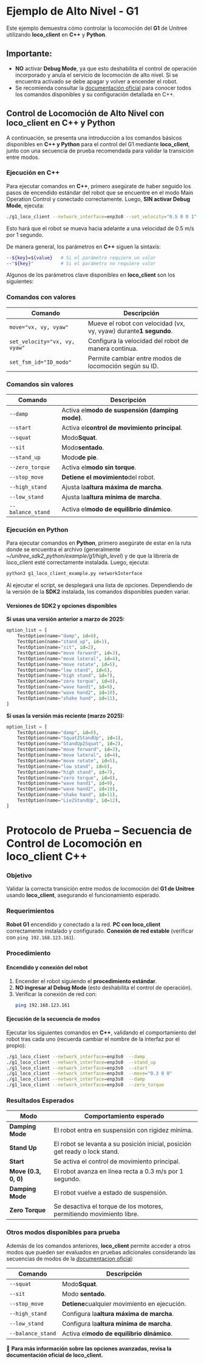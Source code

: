 # **Ejemplo de Alto Nivel - G1**

Este ejemplo demuestra cómo controlar la locomoción del **G1** de Unitree utilizando **loco\_client** en **C++** y **Python**.

## **Importante:**

* **NO** activar **Debug Mode**, ya que esto deshabilita el control de operación incorporado y anula el servicio de locomoción de alto nivel. Si se encuentra activado se debe apagar y volver a encender el robot.
* Se recomienda consultar la [documentación oficial](https://support.unitree.com/home/en/G1_developer/rpc_routine) para conocer todos los comandos disponibles y su configuración detallada en C++.

## **Control de Locomoción de Alto Nivel con loco\_client en C++ y Python**

A continuación, se presenta una introducción a los comandos básicos disponibles en **C++ y Python** para el control del G1 mediante **loco\_client**, junto con una secuencia de prueba recomendada para validar la transición entre modos.

### **Ejecución en C++**

Para ejecutar comandos en **C++**, primero asegúrate de haber seguido los pasos de encendido estándar del robot que se encuentre en el modo Main Operation Control y conectado correctamente. Luego, **SIN activar Debug Mode**, ejecuta:

```bash
./g1_loco_client --network_interface=enp3s0 --set_velocity="0.5 0 0 1"
```

Esto hará que el robot se mueva hacia adelante a una velocidad de 0.5 m/s por 1 segundo.

De manera general, los parámetros en **C++** siguen la sintaxis:

```bash
--${key}=${value}   # Si el parámetro requiere un valor
--"${key}"          # Si el parámetro no requiere valor
```

Algunos de los parámetros clave disponibles en **loco\_client** son los siguientes:

### **Comandos con valores**


| **Comando**                   | **Descripción**                                                  |
| ----------------------------- | ----------------------------------------------------------------- |
| `move="vx, vy, vyaw"`         | Mueve el robot con velocidad (vx, vy, vyaw) durante**1 segundo**. |
| `set_velocity="vx, vy, vyaw"` | Configura la velocidad del robot de manera continua.              |
| `set_fsm_id="ID_modo"`        | Permite cambiar entre modos de locomoción según su ID.          |

### **Comandos sin valores**


| **Comando**       | **Descripción**                                 |
| ----------------- | ------------------------------------------------ |
| `--damp`          | Activa el**modo de suspensión (damping mode)**. |
| `--start`         | Activa el**control de movimiento principal**.    |
| `--squat`         | Modo**Squat**.                                   |
| `--sit`           | Modo**sentado**.                                 |
| `--stand_up`      | Modo**de pie**.                                  |
| `--zero_torque`   | Activa el**modo sin torque**.                    |
| `--stop_move`     | **Detiene el movimiento**del robot.              |
| `--high_stand`    | Ajusta la**altura máxima de marcha**.           |
| `--low_stand`     | Ajusta la**altura mínima de marcha**.           |
| `--balance_stand` | Activa el**modo de equilibrio dinámico**.       |

### **Ejecución en Python**

Para ejecutar comandos en **Python**, primero asegúrate de estar en la ruta donde se encuentra el archivo (generalmente *\~/unitree\_sdk2\_python/example/g1/high\_level*) y de que la librería de loco\_client esté correctamente instalada. Luego, ejecuta:

```bash
python3 g1_loco_client_example.py networkInterface
```

Al ejecutar el script, se desplegará una lista de opciones. Dependiendo de la versión de la **SDK2** instalada, los comandos disponibles pueden variar.

#### **Versiones de SDK2 y opciones disponibles**

**Si usas una versión anterior a marzo de 2025:**

```python
option_list = [
    TestOption(name="damp", id=0),       
    TestOption(name="stand_up", id=1),   
    TestOption(name="sit", id=2),   
    TestOption(name="move forward", id=3),       
    TestOption(name="move lateral", id=4),  
    TestOption(name="move rotate", id=5),  
    TestOption(name="low stand", id=6),  
    TestOption(name="high stand", id=7),  
    TestOption(name="zero torque", id=8),
    TestOption(name="wave hand1", id=9),  
    TestOption(name="wave hand2", id=10),  
    TestOption(name="shake hand", id=11),   
]
```

**Si usas la versión más reciente (marzo 2025):**

```python
option_list = [
    TestOption(name="damp", id=0),       
    TestOption(name="Squat2StandUp", id=1),   
    TestOption(name="StandUp2Squat", id=2),   
    TestOption(name="move forward", id=3),       
    TestOption(name="move lateral", id=4),  
    TestOption(name="move rotate", id=5),  
    TestOption(name="low stand", id=6),  
    TestOption(name="high stand", id=7),  
    TestOption(name="zero torque", id=8),
    TestOption(name="wave hand1", id=9),  
    TestOption(name="wave hand2", id=10),  
    TestOption(name="shake hand", id=11),   
    TestOption(name="Lie2StandUp", id=12),    
]

```

# **Protocolo de Prueba – Secuencia de Control de Locomoción en loco\_client C++**

### **Objetivo**

Validar la correcta transición entre modos de locomoción del **G1 de Unitree** usando **loco\_client**, asegurando el funcionamiento esperado.

### **Requerimientos**

**Robot G1** encendido y conectado a la red.
**PC con loco\_client** correctamente instalado y configurado.
**Conexión de red estable** (verificar con `ping 192.168.123.161`).

### **Procedimiento**

#### **Encendido y conexión del robot**

1. Encender el robot siguiendo el **procedimiento estándar**.
2. **NO ingresar al Debug Mode** (esto deshabilita el control de operación).
3. Verificar la conexión de red con:
   ```bash
   ping 192.168.123.161
   ```

#### **Ejecución de la secuencia de modos**

Ejecutar los siguientes comandos en **C++**,  validando el comportamiento del robot tras cada uno (recuerda cambiar el nombre de la interfaz por el propio):

```bash
./g1_loco_client --network_interface=enp3s0  --damp
./g1_loco_client --network_interface=enp3s0  --stand_up
./g1_loco_client --network_interface=enp3s0  --start
./g1_loco_client --network_interface=enp3s0  --move="0.3 0 0"
./g1_loco_client --network_interface=enp3s0  --damp
./g1_loco_client --network_interface=enp3s0  --zero_torque
```

### **Resultados Esperados**


| **Modo**             | **Comportamiento esperado**                                                   |
| -------------------- | ----------------------------------------------------------------------------- |
| **Damping Mode**     | El robot entra en suspensión con rigidez mínima.                            |
| **Stand Up**         | El robot se levanta a su posición inicial, posición get ready o lock stand. |
| **Start**            | Se activa el control de movimiento principal.                                 |
| **Move (0.3, 0, 0)** | El robot avanza en línea recta a 0.3 m/s por 1 segundo.                      |
| **Damping Mode**     | El robot vuelve a estado de suspensión.                                      |
| **Zero Torque**      | Se desactiva el torque de los motores, permitiendo movimiento libre.          |

### **Otros modos disponibles para prueba**

Además de los comandos anteriores, **loco\_client** permite acceder a otros modos que pueden ser evaluados en pruebas adicionales considerando las secuencias de modos de la [documentacion oficial](https://support.unitree.com/home/en/G1_developer/remote_control):


| **Comando**       | **Descripción**                               |
| ----------------- | ---------------------------------------------- |
| `--squat`         | Modo**Squat**.                                 |
| `--sit`           | Modo **sentado**.                             |
| `--stop_move`     | **Detiene**cualquier movimiento en ejecución. |
| `--high_stand`    | Configura la**altura máxima de marcha**.      |
| `--low_stand`     | Configura la**altura mínima de marcha**.      |
| `--balance_stand` | Activa el**modo de equilibrio dinámico**.     |

📌 **Para más información sobre las opciones avanzadas, revisa la documentación oficial de loco\_client.**
